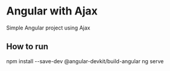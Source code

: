 # Angular with Ajax
Simple Angular project using Ajax
## How to run
npm install --save-dev @angular-devkit/build-angular
ng serve
